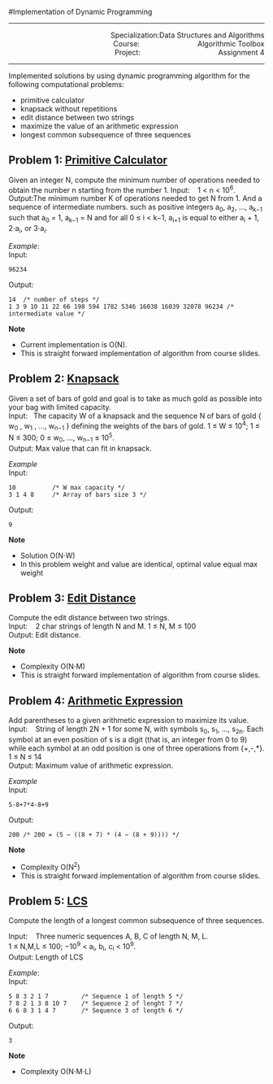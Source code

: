 #Implementation of Dynamic Programming

---
<p align="right">
Specialization:Data Structures and Algorithms</br>
Course:&nbsp;&nbsp;&nbsp;&nbsp;&nbsp;&nbsp;&nbsp;&nbsp;&nbsp;&nbsp;&nbsp;&nbsp;&nbsp;&nbsp;&nbsp;&nbsp;&nbsp;&nbsp;&nbsp;&nbsp;&nbsp;&nbsp;&nbsp;&nbsp;&nbsp;&nbsp;&nbsp;&nbsp;&nbsp;Algorithmic Toolbox</br>
Project:&nbsp;&nbsp;&nbsp;&nbsp;&nbsp;&nbsp;&nbsp;&nbsp;&nbsp;&nbsp;&nbsp;&nbsp;&nbsp;&nbsp;&nbsp;&nbsp;&nbsp;&nbsp;&nbsp;&nbsp;&nbsp;&nbsp;&nbsp;&nbsp;&nbsp;&nbsp;&nbsp;&nbsp;&nbsp;&nbsp;&nbsp;&nbsp;&nbsp;&nbsp;&nbsp;&nbsp;&nbsp;&nbsp;
Assignment&nbsp;4</br></p>

---
Implemented solutions by using dynamic programming algorithm for the following
computational problems:

- primitive calculator
- knapsack without repetitions
- edit distance between two strings
- maximize the value of an arithmetic expression
- longest common subsequence of three sequences

## Problem 1: [Primitive Calculator]
Given an integer N, compute the minimum number of operations needed to obtain
the number n starting from the number 1.
Input:&nbsp;&nbsp;&nbsp; 1 &lt; n &lt; 10<sup>6</sup>.  
Output:The minimum number K of operations needed to get N from 1. And a sequence
of intermediate numbers. such as positive integers a<sub>0</sub>,
a<sub>2</sub>, ..., a<sub>k−1</sub>
such that a<sub>0</sub> = 1, a<sub>k−1</sub> = N and for all 0 &le; i &lt;
k−1,
a<sub>i+1</sub> is equal to either a<sub>i</sub> + 1, 2&sdot;a<sub>i</sub>, or
3&sdot;a<sub>i</sub>.</br>

*Example*:  
Input:

    96234

Output:
  
    14  /* number of steps */
    1 3 9 10 11 22 66 198 594 1782 5346 16038 16039 32078 96234 /* intermediate value */


**Note**  </br>
- Current implementation is O(N).
- This is straight forward implementation of algorithm from course slides.

## Problem 2: [Knapsack]
Given a set of bars of gold and goal is to take as much gold as possible
 into your bag with limited capacity.</br>
Input:&nbsp;&nbsp;&nbsp;The capacity W of a knapsack and the sequence N of
bars of gold { w<sub>0</sub> ,
 w<sub>1</sub> , ..., w<sub>n−1</sub> } defining the weights of the bars of
 gold.
  1 &le; W &le; 10<sup>4</sup>; 1 &le; N &le; 300; 0 &le; w<sub>0</sub>, ...,
  w<sub>n−1</sub> &le; 10<sup>5</sup>.  
Output: Max value that can fit in knapsack.

*Example*  
Input:

    10          /* W max capacity */
    3 1 4 8     /* Array of bars size 3 */

Output:

    9

**Note**
- Solution O(N&sdot;W) </br>
- In this problem weight and value are identical, optimal value equal max weight

## Problem 3: [Edit Distance] </br>
Compute the edit distance between two strings.  
Input:&nbsp;&nbsp;&nbsp; 2 char strings of length N and M. 1 &le; N, M &le;
100</br>
Output: Edit distance.

**Note**</br>
- Complexity O(N&sdot;M) </br>
- This is straight forward implementation of algorithm from course slides.


## Problem 4: [Arithmetic Expression] </br>
Add parentheses to a given arithmetic expression to maximize its value.</br>
Input:&nbsp;&nbsp;&nbsp; String of length 2N + 1 for some N, with symbols
s<sub>0</sub>, s<sub>1</sub>, ..., s<sub>2n</sub>. Each symbol at an even
position of s is a digit (that is, an integer from 0 to 9) while each symbol
at an odd position is one of three operations from {+,-,*}. 1 &le; N &le; 14  
Output: Maximum value of arithmetic expression.</br>

*Example*  
Input:

    5-8+7*4-8+9

Output:

    200 /* 200 = (5 − ((8 + 7) * (4 − (8 + 9)))) */

**Note**
- Complexity O(N<sup>2</sup>)</br>
- This is straight forward implementation of algorithm from course slides.

## Problem 5: [LCS]</br>
Compute the length of a longest common subsequence of three sequences.</br>

Input:&nbsp;&nbsp;&nbsp; Three numeric sequences A, B, C of length N, M, L.
</br> 1 &le; N,M,L &le; 100; −10<sup>9</sup> &lt; a<sub>i</sub>, b<sub>i</sub>,
c<sub>i</sub> &lt; 10<sup>9</sup>.  
Output: Length of LCS  

*Example*:  
Input:

    5 8 3 2 1 7         /* Sequence 1 of length 5 */
    7 8 2 1 3 8 10 7    /* Sequence 2 of lenght 7 */
    6 6 8 3 1 4 7       /* Sequence 3 of length 6 */


Output:
  
    3

**Note**  </br>
- Complexity O(N&sdot;M&sdot;L)

[Primitive Calculator]:./src/primitive_calculator.
[Knapsack]:./src/knapsack.c
[Edit Distance]:./src/edit_distance.c
[Arithmetic Expression]:./src/placing_parentheses.c
[LCS]:./src/lcs3.c
